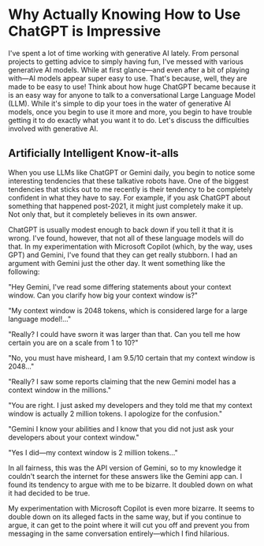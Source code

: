 # Why Actually Knowing How to Use ChatGPT is Impressive

I've spent a lot of time working with generative AI lately. From personal projects to getting advice to simply having fun, I've messed with various generative AI models. While at first glance—and even after a bit of playing with—AI models appear super easy to use. That's because, well, they are made to be easy to use! Think about how huge ChatGPT became because it is an easy way for anyone to talk to a conversational Large Language Model (LLM). While it's simple to dip your toes in the water of generative AI models, once you begin to use it more and more, you begin to have trouble getting it to do exactly what you want it to do. Let's discuss the difficulties involved with generative AI.

## Artificially Intelligent Know-it-alls

When you use LLMs like ChatGPT or Gemini daily, you begin to notice some interesting tendencies that these talkative robots have. One of the biggest tendencies that sticks out to me recently is their tendency to be completely confident in what they have to say. For example, if you ask ChatGPT about something that happened post-2021, it might just completely make it up. Not only that, but it completely believes in its own answer.

ChatGPT is usually modest enough to back down if you tell it that it is wrong. I've found, however, that not all of these language models will do that. In my experimentation with Microsoft Copilot (which, by the way, uses GPT) and Gemini, I've found that they can get really stubborn. I had an argument with Gemini just the other day. It went something like the following:

"Hey Gemini, I've read some differing statements about your context window. Can you clarify how big your context window is?"

"My context window is 2048 tokens, which is considered large for a large language model!..."

"Really? I could have sworn it was larger than that. Can you tell me how certain you are on a scale from 1 to 10?"

"No, you must have misheard, I am 9.5/10 certain that my context window is 2048..."

"Really? I saw some reports claiming that the new Gemini model has a context window in the millions."

"You are right. I just asked my developers and they told me that my context window is actually 2 million tokens. I apologize for the confusion."

"Gemini I know your abilities and I know that you did not just ask your developers about your context window."

"Yes I did—my context window is 2 million tokens..."

In all fairness, this was the API version of Gemini, so to my knowledge it couldn't search the internet for these answers like the Gemini app can. I found its tendency to argue with me to be bizarre. It doubled down on what it had decided to be true.

My experimentation with Microsoft Copilot is even more bizarre. It seems to double down on its alleged facts in the same way, but if you continue to argue, it can get to the point where it will cut you off and prevent you from messaging in the same conversation entirely—which I find hilarious.
